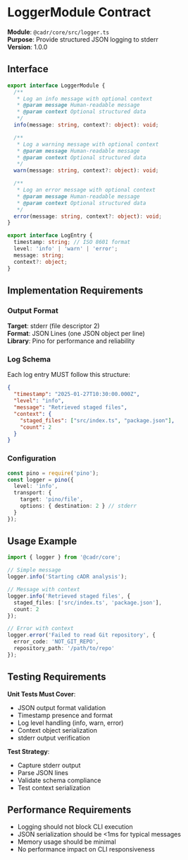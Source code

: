 # LoggerModule Contract

**Module**: `@cadr/core/src/logger.ts`  
**Purpose**: Provide structured JSON logging to stderr  
**Version**: 1.0.0

## Interface

```typescript
export interface LoggerModule {
  /**
   * Log an info message with optional context
   * @param message Human-readable message
   * @param context Optional structured data
   */
  info(message: string, context?: object): void;

  /**
   * Log a warning message with optional context
   * @param message Human-readable message
   * @param context Optional structured data
   */
  warn(message: string, context?: object): void;

  /**
   * Log an error message with optional context
   * @param message Human-readable message
   * @param context Optional structured data
   */
  error(message: string, context?: object): void;
}

export interface LogEntry {
  timestamp: string; // ISO 8601 format
  level: 'info' | 'warn' | 'error';
  message: string;
  context?: object;
}
```

## Implementation Requirements

### Output Format

**Target**: stderr (file descriptor 2)  
**Format**: JSON Lines (one JSON object per line)  
**Library**: Pino for performance and reliability

### Log Schema

Each log entry MUST follow this structure:
```json
{
  "timestamp": "2025-01-27T10:30:00.000Z",
  "level": "info",
  "message": "Retrieved staged files",
  "context": {
    "staged_files": ["src/index.ts", "package.json"],
    "count": 2
  }
}
```

### Configuration

```typescript
const pino = require('pino');
const logger = pino({
  level: 'info',
  transport: {
    target: 'pino/file',
    options: { destination: 2 } // stderr
  }
});
```

## Usage Example

```typescript
import { logger } from '@cadr/core';

// Simple message
logger.info('Starting cADR analysis');

// Message with context
logger.info('Retrieved staged files', {
  staged_files: ['src/index.ts', 'package.json'],
  count: 2
});

// Error with context
logger.error('Failed to read Git repository', {
  error_code: 'NOT_GIT_REPO',
  repository_path: '/path/to/repo'
});
```

## Testing Requirements

**Unit Tests Must Cover**:
- JSON output format validation
- Timestamp presence and format
- Log level handling (info, warn, error)
- Context object serialization
- stderr output verification

**Test Strategy**:
- Capture stderr output
- Parse JSON lines
- Validate schema compliance
- Test context serialization

## Performance Requirements

- Logging should not block CLI execution
- JSON serialization should be <1ms for typical messages
- Memory usage should be minimal
- No performance impact on CLI responsiveness
